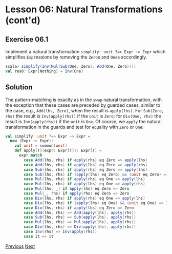 Lesson 06: Natural Transformations (cont'd)
===========================================

Exercise 06.1
-------------

Implement a natural transformation `simplify: unit ?=> Expr ~> Expr` which simplifies `Expr`essions by removing the `Zero`s
and `One`s accordingly.

```scala
scala> simplify(Inv(Mul(Sub(One, Zero), Add(One, Zero))))
val res0: Expr[Nothing] = Inv(One)
```

Solution
--------

The pattern-matching is exactly as in the `swap` natural transformation, with the exception that these cases are preceded by
guarded cases, similar to the case, e.g., `Add(lhs, Zero)`, when the result is `apply(lhs)`. For `Sub(Zero, rhs)` the result
is `Inv(apply(rhs))` if the `unit` is `Zero`; for `Div(One, rhs)` the result is `Inv(apply(rhs))` if the `unit` is `One`. Of
course, we `apply` the natural transformation in the guards and test for `eq`uality with `Zero` or `One`:

```Scala
val simplify: unit ?=> Expr ~> Expr =
  new (Expr ~> Expr):
    val unit = summon[unit]
    def apply[T](expr: Expr[T]): Expr[T] =
      expr match
        case Add(lhs, rhs) if apply(rhs) eq Zero => apply(lhs)
        case Add(lhs, rhs) if apply(lhs) eq Zero => apply(rhs)
        case Sub(lhs, rhs) if apply(rhs) eq Zero => apply(lhs)
        case Sub(lhs, rhs) if (apply(lhs) eq Zero) && (unit eq Zero) => Inv(apply(rhs))
        case Mul(lhs, rhs) if apply(rhs) eq One => apply(lhs)
        case Mul(lhs, rhs) if apply(lhs) eq One => apply(rhs)
        case Mul(lhs, _) if apply(lhs) eq Zero => Zero
        case Mul(_, rhs) if apply(rhs) eq Zero => Zero
        case Div(lhs, rhs) if apply(rhs) eq One => apply(lhs)
        case Div(lhs, rhs) if (apply(lhs) eq One) && (unit eq One) => Inv(apply(rhs))
        case Div(lhs, rhs) if apply(lhs) eq Zero => Zero
        case Add(lhs, rhs) => Add(apply(lhs), apply(rhs))
        case Sub(lhs, rhs) => Sub(apply(lhs), apply(rhs))
        case Mul(lhs, rhs) => Mul(apply(lhs), apply(rhs))
        case Div(lhs, rhs) => Div(apply(lhs), apply(rhs))
        case Inv(rhs) => Inv(apply(rhs))
        case it => it

```

[Previous](https://github.com/sjbiaga/kittens/blob/main/queens-4-interpreter/README.md) [Next](https://github.com/sjbiaga/kittens/blob/main/expr-paired/README.md)
